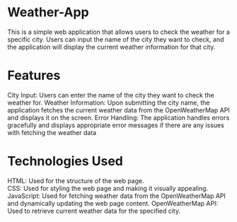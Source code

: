 # Weather-App

This is a simple web application that allows users to check the weather for a specific city. Users can input the name of the city they want to check, and the application will display the current weather information for that city.

# Features
City Input: Users can enter the name of the city they want to check the weather for.
Weather Information: Upon submitting the city name, the application fetches the current weather data from the OpenWeatherMap API and displays it on the screen.
Error Handling: The application handles errors gracefully and displays appropriate error messages if there are any issues with fetching the weather data

# Technologies Used
HTML: Used for the structure of the web page.<br>
CSS: Used for styling the web page and making it visually appealing.<br>
JavaScript: Used for fetching weather data from the OpenWeatherMap API and dynamically updating the web page content.
OpenWeatherMap API: Used to retrieve current weather data for the specified city.
